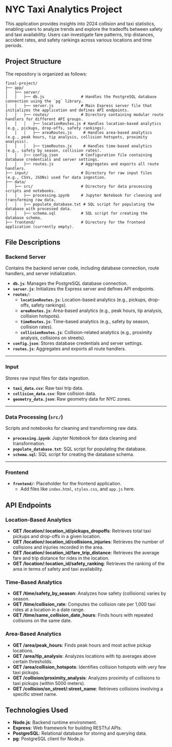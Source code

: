 # NYC Taxi Analytics Project

This application provides insights into 2024 collision and taxi statistics, enabling users to analyze trends and explore the tradeoffs between safety and taxi availability. Users can investigate fare patterns, trip distances, accident rates, and safety rankings across various locations and time periods.

## Project Structure

The repository is organized as follows:

```
final-project/
├── app/
│   ├── server/
│   │   ├── db.js                # Handles the PostgreSQL database connection using the `pg` library.
│   │   ├── server.js            # Main Express server file that initializes the application and defines API endpoints.
│   │   ├── routes/              # Directory containing modular route handlers for different API groups.
│   │   │   ├── locationRoutes.js # Handles location-based analytics (e.g., pickups, drop-offs, safety rankings).
│   │   │   ├── areaRoutes.js     # Handles area-based analytics (e.g., peak hours, tip analysis, collision hotspots, proximity analysis).
│   │   │   ├── timeRoutes.js     # Handles time-based analytics (e.g., safety by season, collision rates).
│   │   ├── config.json          # Configuration file containing database credentials and server settings.
│   │   ├── routes.js            # Aggregates and exports all route handlers.
├── input/                       # Directory for raw input files (e.g., CSVs, JSONs) used for data ingestion.
├── data/
│   ├── src/                     # Directory for data processing scripts and notebooks.
│   │   ├── processing.ipynb     # Jupyter Notebook for cleaning and transforming raw data.
│   │   ├── populate_database.txt # SQL script for populating the database with processed data.
│   │   ├── schema.sql           # SQL script for creating the database schema.
├── frontend/                    # Directory for the frontend application (currently empty).
```

## File Descriptions

### Backend Server
Contains the backend server code, including database connection, route handlers, and server initialization.

- **`db.js`**: Manages the PostgreSQL database connection.
- **`server.js`**: Initializes the Express server and defines API endpoints.
- **`routes/`**:
  - **`locationRoutes.js`**: Location-based analytics (e.g., pickups, drop-offs, safety rankings).
  - **`areaRoutes.js`**: Area-based analytics (e.g., peak hours, tip analysis, collision hotspots).
  - **`timeRoutes.js`**: Time-based analytics (e.g., safety by season, collision rates).
  - **`collisionRoutes.js`**: Collision-related analytics (e.g., proximity analysis, collisions on streets).
- **`config.json`**: Stores database credentials and server settings.
- **`routes.js`**: Aggregates and exports all route handlers.

---

### Input
Stores raw input files for data ingestion.

- **`taxi_data.csv`**: Raw taxi trip data.
- **`collision_data.csv`**: Raw collision data.
- **`geometry_data.json`**: Raw geometry data for NYC zones.

---

### Data Processing (`src/`)
Scripts and notebooks for cleaning and transforming raw data.

- **`processing.ipynb`**: Jupyter Notebook for data cleaning and transformation.
- **`populate_database.txt`**: SQL script for populating the database.
- **`schema.sql`**: SQL script for creating the database schema.

---

### Frontend
- **`frontend/`**: Placeholder for the frontend application.
  - Add files like `index.html`, `styles.css`, and `app.js` here.



## API Endpoints

### Location-Based Analytics
- **GET /location/:location_id/pickups_dropoffs**: Retrieves total taxi pickups and drop-offs in a given location.
- **GET /location/:location_id/collisions_injuries**: Retrieves the number of collisions and injuries recorded in the area.
- **GET /location/:location_id/fare_trip_distance**: Retrieves the average fare and trip distance for rides in the location.
- **GET /location/:location_id/safety_ranking**: Retrieves the ranking of the area in terms of safety and taxi availability.

### Time-Based Analytics
- **GET /time/safety_by_season**: Analyzes how safety (collisions) varies by season.
- **GET /time/collision_rate**: Computes the collision rate per 1,000 taxi rides at a location in a date range.
- **GET /time/same_collision_date_hours**: Finds hours with repeated collisions on the same date.

### Area-Based Analytics
- **GET /area/peak_hours**: Finds peak hours and most active pickup locations.
- **GET /area/tip_analysis**: Analyzes locations with tip averages above certain thresholds.
- **GET /area/collision_hotspots**: Identifies collision hotspots with very few taxi pickups.
- **GET /collision/proximity_analysis**: Analyzes proximity of collisions to taxi pickups (within 5000 meters).
- **GET /collision/on_street/:street_name**: Retrieves collisions involving a specific street name.


## Technologies Used
- **Node.js**: Backend runtime environment.
- **Express**: Web framework for building RESTful APIs.
- **PostgreSQL**: Relational database for storing and querying data.
- **pg**: PostgreSQL client for Node.js.
